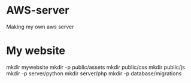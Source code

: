 # AWS-server
Making my own aws server

# My website
mkdir mywebsite
mkdir -p public/assets
mkdir public/css
mkdir public/js
mkdir -p server/python
mkdir server/php
mkdir -p database/migrations
